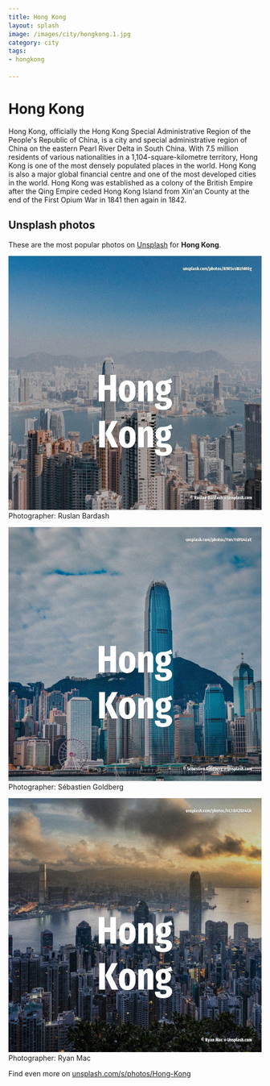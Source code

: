 ```yaml
---
title: Hong Kong
layout: splash
image: /images/city/hongkong.1.jpg
category: city
tags:
- hongkong

---
```

# Hong Kong

Hong Kong, officially the Hong Kong Special Administrative Region of the People's Republic of  China, is a city and special administrative region of China on the eastern Pearl River Delta in  South China. With 7.5 million residents of various nationalities in a 1,104-square-kilometre  territory, Hong  Kong is one of the most densely populated places in the world. Hong Kong is also a major global financial centre and one of the most developed cities in the world.  Hong Kong was established as a colony of the British Empire after the Qing Empire ceded Hong Kong  Island from Xin'an County at the end of the First Opium War in 1841 then again in 1842. 

 
## Unsplash photos
These are the most popular photos on [Unsplash](https://unsplash.com) for **Hong Kong**.
 
![Hong Kong](/images/city/hongkong.1.jpg)
Photographer:  Ruslan Bardash
 
![Hong Kong](/images/city/hongkong.2.jpg)
Photographer:  Sébastien Goldberg
 
![Hong Kong](/images/city/hongkong.3.jpg)
Photographer:  Ryan Mac
 
Find even more on [unsplash.com/s/photos/Hong-Kong](https://unsplash.com/s/photos/Hong-Kong)
 
